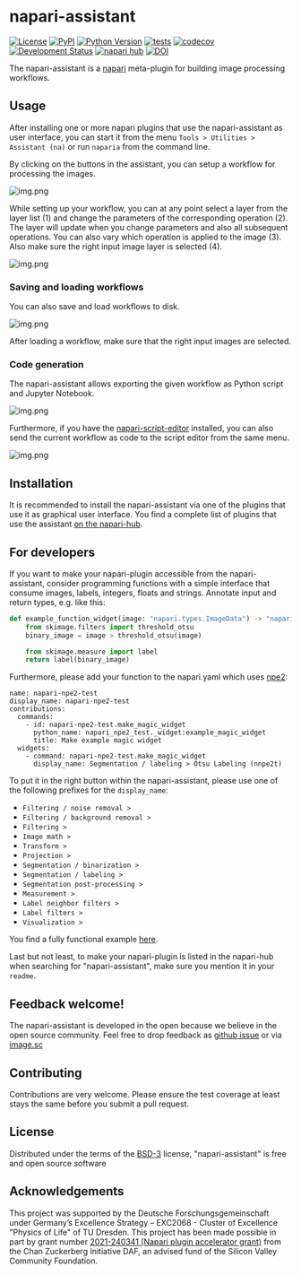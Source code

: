# napari-assistant
[![License](https://img.shields.io/pypi/l/napari-assistant.svg?color=green)](https://github.com/haesleinhuepf/napari-assistant/raw/master/LICENSE)
[![PyPI](https://img.shields.io/pypi/v/napari-assistant.svg?color=green)](https://pypi.org/project/napari-assistant)
[![Python Version](https://img.shields.io/pypi/pyversions/napari-assistant.svg?color=green)](https://python.org)
[![tests](https://github.com/haesleinhuepf/napari-assistant/workflows/tests/badge.svg)](https://github.com/haesleinhuepf/napari-assistant/actions)
[![codecov](https://codecov.io/gh/haesleinhuepf/napari-assistant/branch/master/graph/badge.svg)](https://codecov.io/gh/haesleinhuepf/napari-assistant)
[![Development Status](https://img.shields.io/pypi/status/napari-assistant.svg)](https://en.wikipedia.org/wiki/Software_release_life_cycle#Alpha)
[![napari hub](https://img.shields.io/endpoint?url=https://api.napari-hub.org/shields/napari-assistant)](https://napari-hub.org/plugins/napari-assistant)
[![DOI](https://zenodo.org/badge/322312181.svg)](https://zenodo.org/badge/latestdoi/322312181)

The napari-assistant is a [napari](https://github.com/napari/napari) meta-plugin for building image processing workflows. 

## Usage

After installing one or more napari plugins that use the napari-assistant as user interface, you can start it from the 
menu `Tools > Utilities > Assistant (na)` or run `naparia` from the command line. 

By clicking on the buttons in the assistant, you can setup a workflow for processing the images.

![img.png](https://github.com/haesleinhuepf/napari-assistant/raw/main/docs/napari-assistant-screenshot.png)

While setting up your workflow, you can at any point select a layer from the layer list (1) and change the parameters of
the corresponding operation (2). The layer will update when you change parameters and also all subsequent operations. 
You can also vary which operation is applied to the image (3). Also make sure the right input image layer is selected (4).

![img.png](https://github.com/haesleinhuepf/napari-assistant/raw/main/docs/design_workflows.png)

### Saving and loading workflows

You can also save and load workflows to disk. 

![img.png](https://github.com/haesleinhuepf/napari-assistant/raw/main/docs/save_and_load.png)

After loading a workflow, make sure that the right input images are selected.

### Code generation

The napari-assistant allows exporting the given workflow as Python script and Jupyter Notebook. 

![img.png](https://github.com/haesleinhuepf/napari-assistant/raw/main/docs/code_generator.png)

Furthermore, if you have the [napari-script-editor](https://www.napari-hub.org/plugins/napari-script-editor) installed,
you can also send the current workflow as code to the script editor from the same menu.

![img.png](https://github.com/haesleinhuepf/napari-assistant/raw/main/docs/napari_script_editor.png)

## Installation

It is recommended to install the napari-assistant via one of the plugins that use it as graphical user interface.
You find a complete list of plugins that use the assistant [on the napari-hub](https://www.napari-hub.org/?search=napari-assistant&sort=relevance).

## For developers

If you want to make your napari-plugin accessible from the napari-assistant, consider programming functions with a simple 
interface that consume images, labels, integers, floats and strings. Annotate input and return types, e.g. like this:
```python
def example_function_widget(image: "napari.types.ImageData") -> "napari.types.LabelsData":
    from skimage.filters import threshold_otsu
    binary_image = image > threshold_otsu(image)

    from skimage.measure import label
    return label(binary_image)
```

Furthermore, please add your function to the napari.yaml which uses [npe2](https://github.com/napari/npe2):
```
name: napari-npe2-test
display_name: napari-npe2-test
contributions:
  commands: 
    - id: napari-npe2-test.make_magic_widget
      python_name: napari_npe2_test._widget:example_magic_widget
      title: Make example magic widget
  widgets:
    - command: napari-npe2-test.make_magic_widget
      display_name: Segmentation / labeling > Otsu Labeling (nnpe2t)
```

To put it in the right button within the napari-assistant, please use one of the following prefixes for the `display_name`:
* `Filtering / noise removal > `
* `Filtering / background removal > `
* `Filtering > `
* `Image math > `
* `Transform > `
* `Projection > `
* `Segmentation / binarization > `
* `Segmentation / labeling > `
* `Segmentation post-processing > `
* `Measurement > `
* `Label neighbor filters > `
* `Label filters > `
* `Visualization > `

You find a fully functional example [here](https://github.com/haesleinhuepf/napari-npe2-test).

Last but not least, to make your napari-plugin is listed in the napari-hub when searching for "napari-assistant", make sure
you mention it in your `readme`.

## Feedback welcome!

The napari-assistant is developed in the open because we believe in the open source community. Feel free to drop feedback as [github issue](https://github.com/haesleinhuepf/napari-assistant/issues) or via [image.sc](https://image.sc)

## Contributing

Contributions are very welcome. Please ensure
the test coverage at least stays the same before you submit a pull request.

## License

Distributed under the terms of the [BSD-3] license,
"napari-assistant" is free and open source software

## Acknowledgements
This project was supported by the Deutsche Forschungsgemeinschaft under Germany’s Excellence Strategy – EXC2068 - Cluster of Excellence "Physics of Life" of TU Dresden. 
This project has been made possible in part by grant number [2021-240341 (Napari plugin accelerator grant)](https://chanzuckerberg.com/science/programs-resources/imaging/napari/improving-image-processing/) from the Chan Zuckerberg Initiative DAF, an advised fund of the Silicon Valley Community Foundation.

[BSD-3]: http://opensource.org/licenses/BSD-3-Clause

